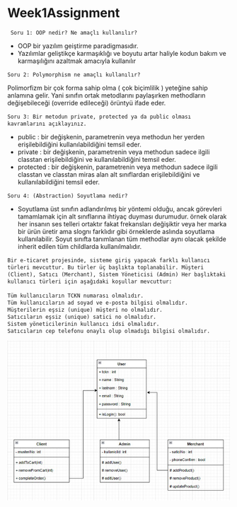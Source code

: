 # Week1Assignment

```
 Soru 1: OOP nedir? Ne amaçlı kullanılır?
 ```
- OOP bir yazılım geiştirme paradigmasıdır.
- Yazılımlar geliştikçe karmaşıklığı ve boyutu artar haliyle kodun bakım ve karmaşılığını azaltmak amacıyla kullanılır
```
Soru 2: Polymorphism ne amaçlı kullanılır?
```
Polimorfizm bir çok forma sahip olma ( çok biçimlilik ) yeteğine sahip anlamına gelir. Yani sınıfın ortak metodlarını paylaşırken methodların değişebileceği (override edileceği) örüntyü ifade eder. 
```
Soru 3: Bir metodun private, protected ya da public olması kavramlarını açıklayınız.
```
- public : bir değişkenin, parametrenin veya methodun her yerden erişilebildiğini kullanılabildiğini temsil eder.
- private :  bir değişkenin, parametrenin veya methodun sadece ilgili classtan erişilebildiğini ve kullanılabildiğini temsil eder.
- protected :  bir değişkenin, parametrenin veya methodun sadece ilgili classtan ve classtan miras alan alt sınıflardan erişilebildiğini ve kullanılabildiğini temsil eder.
 ```
 Soru 4: (Abstraction) Soyutlama nedir?
 ```
- Soyutlama üst sınıfın adlandırılmış bir yöntemi olduğu, ancak görevleri tamamlamak için alt sınıflarına ihtiyaç duyması durumudur. örnek olarak her insanın ses telleri ortaktır fakat frekansları değişiktir veya her marka bir ürün üretir ama slognı farklıdır gibi örneklerde aslında soyutlama kullanılabilir. Soyut sınıfta tanımlanan tüm methodlar aynı olacak şekilde inherit edilen tüm childlarda kullanılmalıdır.

```
Bir e-ticaret projesinde, sisteme giriş yapacak farklı kullanıcı türleri mevcuttur. Bu türler üç başlıkta toplanabilir. Müşteri (Client), Satıcı (Merchant), Sistem Yöneticisi (Admin) Her başlıktaki kullanıcı türleri için aşağıdaki koşullar mevcuttur:

Tüm kullanıcıların TCKN numarası olmalıdır.
Tüm kullanıcıların ad soyad ve e-posta bilgisi olmalıdır.
Müşterilerin eşsiz (unique) müşteri no olmalıdır.
Satıcıların eşsiz (unique) satici no olmalıdır.
Sistem yöneticilerinin kullanıcı idsi olmalıdır.
Satıcıların cep telefonu onaylı olup olmadığı bilgisi olmalıdır.
```
![Alt text](https://github.com/EnUygunPatikaBootCamp/week1-efeibrahimm/blob/main/diagram.jpg?raw=true "UML Diagram")
